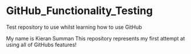 # GitHub_Functionality_Testing
Test repository to use whilst learning how to use GitHub

My name is Kieran Summan
This repository represents my first attempt at using all of GitHubs features!
